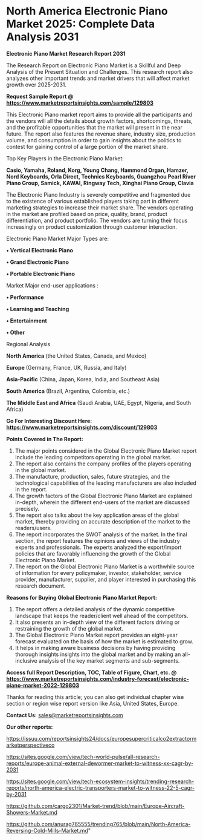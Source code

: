 # North America Electronic Piano Market 2025: Complete Data Analysis 2031

<strong>Electronic Piano Market Research Report 2031</strong>

The Research Report on Electronic Piano Market is a Skillful and Deep Analysis of the Present Situation and Challenges. This research report also analyzes other important trends and market drivers that will affect market growth over 2025-2031.

<strong>Request Sample Report @ <a href=https://www.marketreportsinsights.com/sample/129803>https://www.marketreportsinsights.com/sample/129803</a></strong>

This Electronic Piano market report aims to provide all the participants and the vendors will all the details about growth factors, shortcomings, threats, and the profitable opportunities that the market will present in the near future. The report also features the revenue share, industry size, production volume, and consumption in order to gain insights about the politics to contest for gaining control of a large portion of the market share.

Top Key Players in the Electronic Piano Market:

<strong>Casio, Yamaha, Roland, Korg, Young Chang, Hammond Organ, Hamzer, Nord Keyboards, Orla Direct, Technics Keyboards, Guangzhou Pearl River Piano Group, Samick, KAWAI, Ringway Tech, Xinghai Piano Group, Clavia</strong>

The Electronic Piano Industry is severely competitive and fragmented due to the existence of various established players taking part in different marketing strategies to increase their market share. The vendors operating in the market are profiled based on price, quality, brand, product differentiation, and product portfolio. The vendors are turning their focus increasingly on product customization through customer interaction.

Electronic Piano Market Major Types are:

<strong>• Vertical Electronic Piano

• Grand Electronic Piano

• Portable Electronic Piano</strong>

Market Major end-user applications :

<strong>• Performance

• Learning and Teaching

• Entertainment

• Other</strong>

Regional Analysis

</u><strong><b>North America</b></strong> (the United States, Canada, and Mexico)

<strong><b>Europe </b></strong>(Germany, France, UK, Russia, and Italy)

<strong><b>Asia-Pacific</b></strong> (China, Japan, Korea, India, and Southeast Asia)

<strong><b>South America</b></strong> (Brazil, Argentina, Colombia, etc.)

<strong><b>The Middle East and Africa</b></strong> (Saudi Arabia, UAE, Egypt, Nigeria, and South Africa)

<strong>Go For Interesting Discount Here: <a href=https://www.marketreportsinsights.com/discount/129803>https://www.marketreportsinsights.com/discount/129803</a></strong>

<strong>Points Covered in The Report:</strong>
<ol>
  <li>The major points considered in the Global Electronic Piano Market report include the leading competitors operating in the global market.</li>
  <li>The report also contains the company profiles of the players operating in the global market.</li>
  <li>The manufacture, production, sales, future strategies, and the technological capabilities of the leading manufacturers are also included in the report.</li>
  <li>The growth factors of the Global Electronic Piano Market are explained in-depth, wherein the different end-users of the market are discussed precisely.</li>
  <li>The report also talks about the key application areas of the global market, thereby providing an accurate description of the market to the readers/users.</li>
  <li>The report incorporates the SWOT analysis of the market. In the final section, the report features the opinions and views of the industry experts and professionals. The experts analyzed the export/import policies that are favorably influencing the growth of the Global Electronic Piano Market.</li>
  <li>The report on the Global Electronic Piano Market is a worthwhile source of information for every policymaker, investor, stakeholder, service provider, manufacturer, supplier, and player interested in purchasing this research document.</li>
</ol>
<strong>Reasons for Buying Global Electronic Piano Market Report:</strong>

<ol>
  <li>The report offers a detailed analysis of the dynamic competitive landscape that keeps the reader/client well ahead of the competitors.</li>
  <li>It also presents an in-depth view of the different factors driving or restraining the growth of the global market.</li>
  <li>The Global Electronic Piano Market report provides an eight-year forecast evaluated on the basis of how the market is estimated to grow.</li>
  <li>It helps in making aware business decisions by having providing thorough insights insights into the global market and by making an all-inclusive analysis of the key market segments and sub-segments.</li>
</ol>
<strong>Access full Report Description, TOC, Table of Figure, Chart, etc. @ <a href=https://www.marketreportsinsights.com/industry-forecast/electronic-piano-market-2022-129803>https://www.marketreportsinsights.com/industry-forecast/electronic-piano-market-2022-129803</a></strong>


Thanks for reading this article; you can also get individual chapter wise section or region wise report version like Asia, United States, Europe.

<strong>Contact Us:</strong>
sales@marketreportsinsights.com

<strong>Our other reports:</strong>

<a href=https://issuu.com/reportsinsights24/docs/europesupercriticalco2extractormarketperspectiveco>https://issuu.com/reportsinsights24/docs/europesupercriticalco2extractormarketperspectiveco</a>

<a href=https://sites.google.com/view/tech-world-pulse/all-research-reports/europe-animal-external-dewormer-market-to-witness-xx-cagr-by-2031>https://sites.google.com/view/tech-world-pulse/all-research-reports/europe-animal-external-dewormer-market-to-witness-xx-cagr-by-2031</a>

<a href=https://sites.google.com/view/tech-ecosystem-insights/trending-research-reports/north-america-electric-transporters-market-to-witness-22-5-cagr-by-2031>https://sites.google.com/view/tech-ecosystem-insights/trending-research-reports/north-america-electric-transporters-market-to-witness-22-5-cagr-by-2031</a>

<a href=https://github.com/cargo2301/Market-trend/blob/main/Europe-Aircraft-Showers-Market.md>https://github.com/cargo2301/Market-trend/blob/main/Europe-Aircraft-Showers-Market.md</a>

<a href=https://github.com/anurag765555/trending765/blob/main/North-America-Reversing-Cold-Mills-Market.md>https://github.com/anurag765555/trending765/blob/main/North-America-Reversing-Cold-Mills-Market.md</a>"

